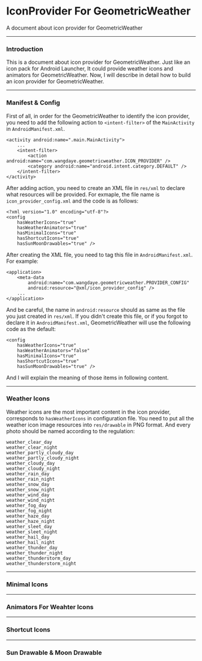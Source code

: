# IconProvider For GeometricWeather
A document about icon provider for GeometricWeather

---

### Introduction
This is a document about icon provider for GeometricWeather. Just like an icon pack for Android Launcher, It could provide weather icons and animators for GeometricWeather.
Now, I will describe in detail how to build an icon provider for GeometricWeather.

---

### Manifest & Config
First of all, in order for the GeometricWeather to identify the icon provider, you need to add the following action to `<intent-filter>` of the `MainActivity` in `AndroidManifest.xml`.
```
<activity android:name=".main.MainActivity">
    ...
    <intent-filter>
        <action android:name="com.wangdaye.geometricweather.ICON_PROVIDER" />
        <category android:name="android.intent.category.DEFAULT" />
    </intent-filter>
</activity>
```
After adding action, you need to create an XML file in `res/xml` to declare what resources will be provided. For exmaple, the file name is `icon_provider_config.xml` and the code is as follows:
```
<?xml version="1.0" encoding="utf-8"?>
<config
    hasWeatherIcons="true"
    hasWeatherAnimators="true"
    hasMinimalIcons="true"
    hasShortcutIcons="true"
    hasSunMoonDrawables="true" />
```
After creating the XML file, you need to tag this file in `AndroidManifest.xml`. For example:
```
<application>
    <meta-data
        android:name="com.wangdaye.geometricweather.PROVIDER_CONFIG"
        android:resource="@xml/icon_provider_config" />
    ...
</application>
```
And be careful, the name in `android:resource` should as same as the file you just created in `res/xml`.
If you didn't create this file, or if you forgot to declare it in `AndroidManifest.xml`, GeometricWeather will use the following code as the default:
```
<config
    hasWeatherIcons="true"
    hasWeatherAnimators="false"
    hasMinimalIcons="true"
    hasShortcutIcons="true"
    hasSunMoonDrawables="true" />
```
And I will explain the meaning of those items in following content.

---

### Weather Icons
Weather icons are the most important content in the icon provider, corresponds to `hasWeatherIcons` in configuration file.
You need to put all the weather icon image resources into `res/drawable` in PNG format. And every photo should be named according to the regulation:
```
weather_clear_day
weather_clear_night
weather_partly_cloudy_day
weather_partly_cloudy_night
weather_cloudy_day
weather_cloudy_night
weather_rain_day
weather_rain_night
weather_snow_day
weather_snow_night
weather_wind_day
weather_wind_night
weather_fog_day
weather_fog_night
weather_haze_day
weather_haze_night
weather_sleet_day
weather_sleet_night
weather_hail_day
weather_hail_night
weather_thunder_day
weather_thunder_night
weather_thunderstorm_day
weather_thunderstorm_night
```

---

### Minimal Icons

---

### Animators For Weahter Icons

---

### Shortcut Icons

---

### Sun Drawable & Moon Drawable
